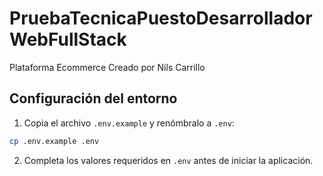 # PruebaTecnicaPuestoDesarrolladorWebFullStack
Plataforma Ecommerce Creado por Nils Carrillo

## Configuración del entorno

1. Copia el archivo `.env.example` y renómbralo a `.env`:

```bash
cp .env.example .env
```

2. Completa los valores requeridos en `.env` antes de iniciar la aplicación.

